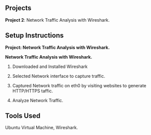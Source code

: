 ## Projects
**Project 2**: Network Traffic Analysis with Wireshark. 
  
## Setup Instructions

**Project: Network Traffic Analysis with Wireshark.**

**Network Traffic Analysis with Wireshark.** 

1. Downloaded and Installed Wireshark 

2. Selected Network interface to capture traffic. 

3. Captured Network traffic on eth0 by visiting websites to generate HTTP/HTTPS taffic.

4. Analyze Network Traffic.




## Tools Used
Ubuntu Virtual Machine, Wireshark.
